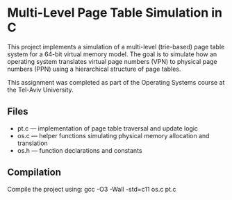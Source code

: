 # Multi-Level Page Table Simulation in C

This project implements a simulation of a multi-level (trie-based) page table system for a 64-bit virtual memory model. The goal is to simulate how an operating system translates virtual page numbers (VPN) to physical page numbers (PPN) using a hierarchical structure of page tables.

This assignment was completed as part of the Operating Systems course at the Tel-Aviv University.

## Files

- pt.c — implementation of page table traversal and update logic
- os.c — helper functions simulating physical memory allocation and translation
- os.h — function declarations and constants

## Compilation

Compile the project using:
gcc -O3 -Wall -std=c11 os.c pt.c


